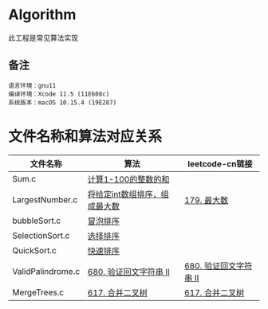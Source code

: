 # Algorithm
此工程是常见算法实现

## 备注
    语言环境：gnu11
    编译环境：Xcode 11.5 (11E608c)
    系统版本：macOS 10.15.4 (19E287)

# 文件名称和算法对应关系

|文件名称|算法|leetcode-cn链接|
|--|--|--|
|Sum.c|[计算1-100的整数的和](https://github.com/ghostlordstar/Algorithm/blob/master/AIgorithm/AIgorithm/sum/Sum.c)||
|LargestNumber.c|[将给定int数组排序，组成最大数](https://github.com/ghostlordstar/Algorithm/blob/master/AIgorithm/AIgorithm/sort/LargestNumber.c)|[179. 最大数](https://leetcode-cn.com/problems/largest-number/)|
|bubbleSort.c|[冒泡排序](https://github.com/ghostlordstar/Algorithm/blob/master/AIgorithm/AIgorithm/sort/bubbleSort.c)||
|SelectionSort.c|[选择排序](https://github.com/ghostlordstar/Algorithm/blob/master/AIgorithm/AIgorithm/sort/Selection.c)||
|QuickSort.c|[快速排序](https://github.com/ghostlordstar/Algorithm/blob/master/AIgorithm/AIgorithm/sort/QuickSort.c)||
|ValidPalindrome.c|[680. 验证回文字符串 Ⅱ](https://github.com/ghostlordstar/Algorithm/blob/master/AIgorithm/AIgorithm/palindrome/ValidPalindrome.c)|[680. 验证回文字符串 Ⅱ](https://leetcode-cn.com/problems/valid-palindrome-ii/)|
|MergeTrees.c|[617. 合并二叉树](https://github.com/ghostlordstar/Algorithm/blob/master/AIgorithm/AIgorithm/tree/MergeTrees.c)|[617. 合并二叉树](https://leetcode-cn.com/problems/merge-two-binary-trees)|
